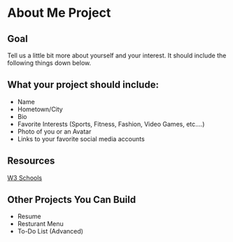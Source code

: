 # About Me Project 

## Goal

Tell us a little bit more about yourself and your interest. It should include the following things down below.  

## What your project should include:  

* Name 
* Hometown/City 
* Bio
* Favorite Interests (Sports, Fitness, Fashion, Video Games, etc....)
* Photo of you or an Avatar 
* Links to your favorite social media accounts 

## Resources 

[W3 Schools](https://www.w3schools.com/html/html_attributes.asp)


## Other Projects You Can Build 

* Resume 
* Resturant Menu 
* To-Do List (Advanced)